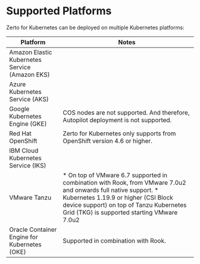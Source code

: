 # Supported Platforms

Zerto for Kubernetes can be deployed on multiple Kubernetes platforms:

| Platform                             | Notes |
| ------------------------------------ | ------ |
| Amazon Elastic Kubernetes Service (Amazon EKS) |    |
| Azure Kubernetes Service (AKS)  |    |
| Google Kubernetes Engine (GKE)  | COS nodes are not supported. And therefore, Autopilot deployment is not supported.  |
| Red Hat OpenShift  | Zerto for Kubernetes only supports from OpenShift version 4.6 or higher.  |
| IBM Cloud Kubernetes Service (IKS)  |    |
| VMware Tanzu  | * On top of VMware 6.7 supported in combination with Rook, from VMware 7.0u2 and onwards full native support. * Kubernetes 1.19.9 or higher (CSI Block device support) on top of Tanzu Kubernetes Grid (TKG) is supported starting VMware 7.0u2  |
| Oracle Container Engine for Kubernetes (OKE) | Supported in combination with Rook. ||
